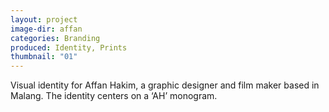 ```yaml
---
layout: project
image-dir: affan
categories: Branding
produced: Identity, Prints
thumbnail: "01"
---
```

Visual identity for Affan Hakim, a graphic designer and film maker based in Malang. The identity centers on a ‘AH’ monogram.